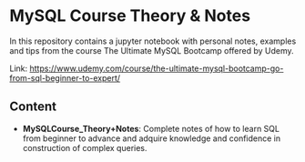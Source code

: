 # MySQL Course Theory & Notes

In this repository contains a jupyter notebook with personal notes, examples and tips from the course The Ultimate MySQL Bootcamp offered by Udemy.

Link: https://www.udemy.com/course/the-ultimate-mysql-bootcamp-go-from-sql-beginner-to-expert/

## Content
- **MySQLCourse_Theory+Notes**: Complete notes of how to learn SQL from beginner to advance and adquire knowledge and confidence in construction of complex queries.
